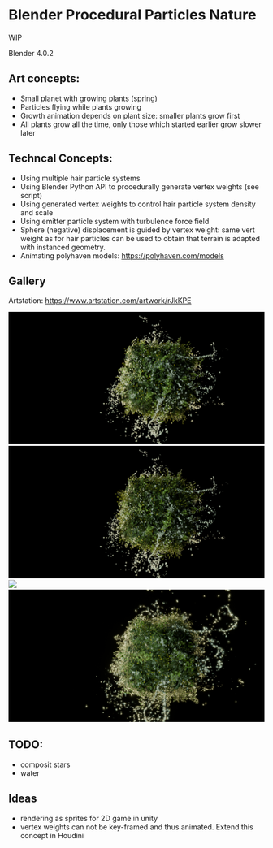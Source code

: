 # Blender Procedural Particles Nature

WIP

Blender 4.0.2

## Art concepts:
* Small planet with growing plants (spring)
* Particles flying while plants growing
* Growth animation depends on plant size: smaller plants grow first
* All plants grow all the time, only those which started earlier grow slower later

## Techncal Concepts:
* Using multiple hair particle systems
* Using Blender Python API to procedurally generate vertex weights (see script)
* Using generated vertex weights to control hair particle system density and scale
* Using emitter particle system with turbulence force field
* Sphere (negative) displacement is guided by vertex weight: same vert weight as for hair particles can be used to obtain that terrain is adapted with instanced geometry.
* Animating polyhaven models: https://polyhaven.com/models

## Gallery

Artstation: https://www.artstation.com/artwork/rJkKPE

![](Gallery/0168.png)
![](Gallery/cycles1.png)
![](Gallery/cycles2.png)
![](Gallery/6.png)


## TODO:
* composit stars
* water


## Ideas
* rendering as sprites for 2D game in unity
* vertex weights can not be key-framed and thus animated. Extend this concept in Houdini
